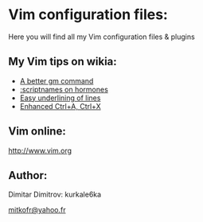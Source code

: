 Vim configuration files:
========================

Here you will find all my Vim configuration files & plugins

My Vim tips on wikia:
---------------------

* [A better gm command](http://vim.wikia.com/wiki/A_better_gm_command)
* [:scriptnames on hormones](http://vim.wikia.com/wiki/A_command_for_checking_if_a_plugin_has_loaded_and_if_so_allow_an_easy_open_with_gf)
* [Easy underlining of lines](http://vim.wikia.com/wiki/Underline_text)
* [Enhanced Ctrl+A, Ctrl+X](http://vim.wikia.com/wiki/Enhanced_Ctrl-A)

Vim online:
-----------
http://www.vim.org

Author:
-------

Dimitar Dimitrov: kurkale6ka

mitkofr@yahoo.fr
